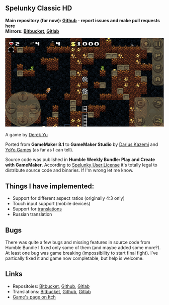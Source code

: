## Spelunky Classic HD

**Main repository (for now): [Github](https://github.com/yancharkin/SpelunkyClassicHD) - report issues and make pull requests here**  
**Mirrors: [Bitbucket](https://bitbucket.org/yancharkin/spelunkyclassichd), [Gitlab](https://gitlab.com/yancharkin/SpelunkyClassicHD)**

![screenshot](screenshots/screenshot_00.jpg)

A game by [Derek Yu](http://www.mossmouth.com/)

Ported from **GameMaker 8.1** to **GameMaker Studio** by [Darius Kazemi](http://tinysubversions.com/2012/07/spelunky-html5/) and [YoYo Games](https://www.yoyogames.com/) (as far as I can tell).

Source code was published in **Humble Weekly Bundle: Play and Create with GameMaker**.
According to [Spelunky User License](LICENSE) it's totally legal to distribute source code and binaries. If I'm wrong let me know.

## Things I have implemented:
- Support for different aspect ratios (originally 4:3 only)
- Touch input support (mobile devices)
- Support for [translations](#links)
- Russian translation

## Bugs
There was quite a few bugs and missing features in source code from Humble Bundle I fixed only some of them (and maybe added some more?). At least one bug was game breaking (impossibility to start final fight). I've partically fixed it and game now completable, but help is welcome.
## Links
* Repositoies: [Bitbucket](https://bitbucket.org/yancharkin/spelunkyclassichd/src/master/), [Github](https://github.com/yancharkin/SpelunkyClassicHD), [Gitlab](https://gitlab.com/yancharkin/SpelunkyClassicHD)
* Translations: [Bitbucket](https://bitbucket.org/yancharkin/spelunkyclassichdtranslations/src/master/), [Github](https://github.com/yancharkin/SpelunkyClassicHDTranslations), [Gitlab](https://gitlab.com/yancharkin/SpelunkyClassicHDTranslations)
* [Game's page on Itch](https://yancharkin.itch.io/spelunky-classic-hd)


